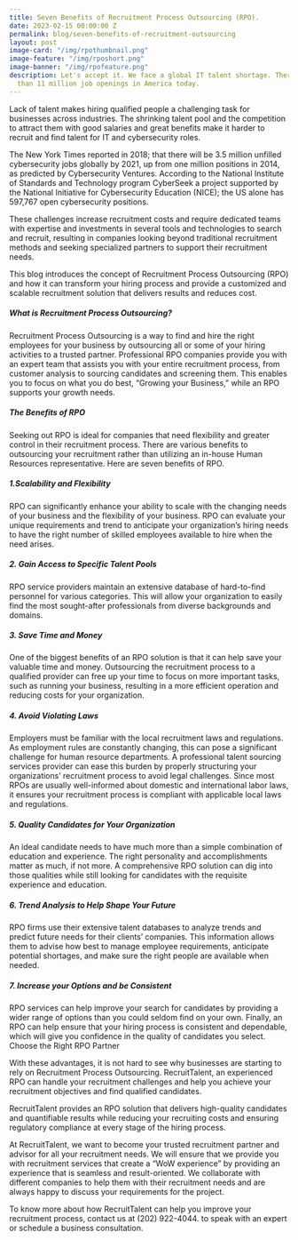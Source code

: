 ```yaml
---
title: Seven Benefits of Recruitment Process Outsourcing (RPO).
date: 2023-02-15 00:00:00 Z
permalink: blog/seven-benefits-of-recruitment-outsourcing
layout: post
image-card: "/img/rpothumbnail.png"
image-feature: "/img/rposhort.png"
image-banner: "/img/rpofeature.png"
description: Let's accept it. We face a global IT talent shortage. There are more
  than 11 million job openings in America today.
---
```


Lack of talent makes hiring qualified people a challenging task for businesses across industries. The shrinking talent pool and the competition to attract them with good salaries and great benefits make it harder to recruit and find talent for IT and cybersecurity roles.

The New York Times reported in 2018; that there will be 3.5 million unfilled cybersecurity jobs globally by 2021, up from one million positions in 2014, as predicted by Cybersecurity Ventures. According to the National Institute of Standards and Technology program CyberSeek a project supported by the National Initiative for Cybersecurity Education (NICE); the US alone has 597,767 open cybersecurity positions.

These challenges increase recruitment costs and require dedicated teams with expertise and investments in several tools and technologies to search and recruit, resulting in companies looking beyond traditional recruitment methods and seeking specialized partners to support their recruitment needs.

This blog introduces the concept of Recruitment Process Outsourcing (RPO) and how it can transform your hiring process and provide a customized and scalable recruitment solution that delivers results and reduces cost.
##### What is Recruitment Process Outsourcing?

Recruitment Process Outsourcing is a way to find and hire the right employees for your business by outsourcing all or some of your hiring activities to a trusted partner. Professional RPO companies provide you with an expert team that assists you with your entire recruitment process, from customer analysis to sourcing candidates and screening them. This enables you to focus on what you do best, “Growing your Business,” while an RPO supports your growth needs.
##### The Benefits of RPO

Seeking out RPO is ideal for companies that need flexibility and greater control in their recruitment process. There are various benefits to outsourcing your recruitment rather than utilizing an in-house Human Resources representative. Here are seven benefits of RPO.
##### 1.Scalability and Flexibility

RPO can significantly enhance your ability to scale with the changing needs of your business and the flexibility of your business. RPO can evaluate your unique requirements and trend to anticipate your organization’s hiring needs to have the right number of skilled employees available to hire when the need arises.
##### 2. Gain Access to Specific Talent Pools

RPO service providers maintain an extensive database of hard-to-find personnel for various categories. This will allow your organization to easily find the most sought-after professionals from diverse backgrounds and domains.
##### 3. Save Time and Money

One of the biggest benefits of an RPO solution is that it can help save your valuable time and money. Outsourcing the recruitment process to a qualified provider can free up your time to focus on more important tasks, such as running your business, resulting in a more efficient operation and reducing costs for your organization.
##### 4. Avoid Violating Laws

Employers must be familiar with the local recruitment laws and regulations. As employment rules are constantly changing, this can pose a significant challenge for human resource departments. A professional talent sourcing services provider can ease this burden by properly structuring your organizations’ recruitment process to avoid legal challenges. Since most RPOs are usually well-informed about domestic and international labor laws, it ensures your recruitment process is compliant with applicable local laws and regulations.
##### 5. Quality Candidates for Your Organization

An ideal candidate needs to have much more than a simple combination of education and experience. The right personality and accomplishments matter as much, if not more. A comprehensive RPO solution can dig into those qualities while still looking for candidates with the requisite experience and education.
##### 6. Trend Analysis to Help Shape Your Future

RPO firms use their extensive talent databases to analyze trends and predict future needs for their clients’ companies. This information allows them to advise how best to manage employee requirements, anticipate potential shortages, and make sure the right people are available when needed.
##### 7. Increase your Options and be Consistent

RPO services can help improve your search for candidates by providing a wider range of options than you could seldom find on your own. Finally, an RPO can help ensure that your hiring process is consistent and dependable, which will give you confidence in the quality of candidates you select.
Choose the Right RPO Partner

With these advantages, it is not hard to see why businesses are starting to rely on Recruitment Process Outsourcing. RecruitTalent, an experienced RPO can handle your recruitment challenges and help you achieve your recruitment objectives and find qualified candidates.

RecruitTalent provides an RPO solution that delivers high-quality candidates and quantifiable results while reducing your recruiting costs and ensuring regulatory compliance at every stage of the hiring process.

At RecruitTalent, we want to become your trusted recruitment partner and advisor for all your recruitment needs. We will ensure that we provide you with recruitment services that create a “WoW experience” by providing an experience that is seamless and result-oriented. We collaborate with different companies to help them with their recruitment needs and are always happy to discuss your requirements for the project.

To know more about how RecruitTalent can help you improve your recruitment process, contact us at (202) 922-4044. to speak with an expert or schedule a business consultation.


